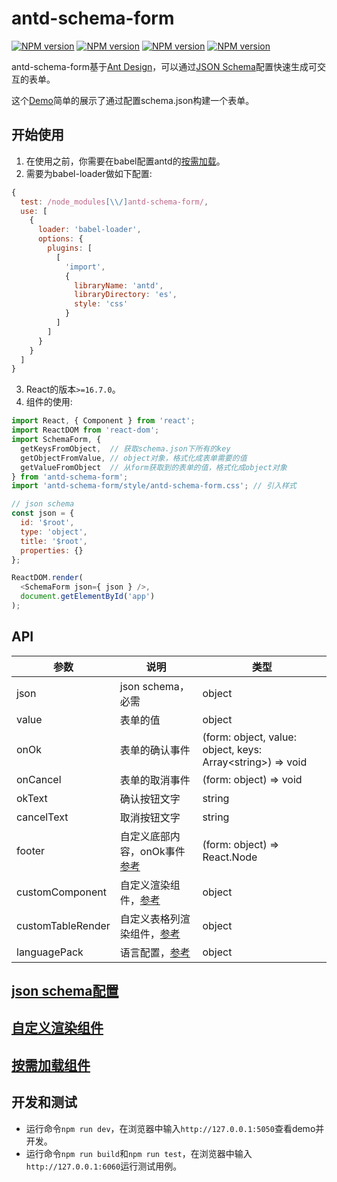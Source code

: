 # antd-schema-form

[![NPM version][antd-schema-form-image]][antd-schema-form-url]
[![NPM version][react-image]][react-url]
[![NPM version][react-dom-image]][react-dom-url]
[![NPM version][ant-design-image]][ant-design-url]

[antd-schema-form-image]: https://img.shields.io/badge/antd--schema--form-3.0.1-blue.svg
[antd-schema-form-url]: https://www.npmjs.com/package/antd-schema-form

[react-image]: https://img.shields.io/badge/react-%3E=16.7.0-red.svg
[react-url]: https://github.com/facebook/react

[react-dom-image]: https://img.shields.io/badge/react--dom-%3E=16.7.0-red.svg
[react-dom-url]: https://github.com/facebook/react

[ant-design-image]: https://img.shields.io/badge/ant--design-%3E=3.12.0-red.svg
[ant-design-url]: https://github.com/ant-design/ant-design

antd-schema-form基于[Ant Design](https://ant.design/)，可以通过[JSON Schema](http://json-schema.org/draft-07/json-schema-validation.html)配置快速生成可交互的表单。

这个[Demo](https://duan602728596.github.io/antd-schema-form/#/)简单的展示了通过配置schema.json构建一个表单。

## 开始使用

1. 在使用之前，你需要在babel配置antd的[按需加载](https://ant.design/docs/react/introduce-cn#按需加载)。
2. 需要为babel-loader做如下配置:

  ```javascript
  {
    test: /node_modules[\\/]antd-schema-form/,
    use: [
      {
        loader: 'babel-loader',
        options: {
          plugins: [
            [
              'import',
              {
                libraryName: 'antd',
                libraryDirectory: 'es',
                style: 'css'
              }
            ]
          ]
        }
      }
    ]
  }
  ```

3. React的版本`>=16.7.0`。
4. 组件的使用:

  ```javascript
  import React, { Component } from 'react';
  import ReactDOM from 'react-dom';
  import SchemaForm, {
    getKeysFromObject,  // 获取schema.json下所有的key
    getObjectFromValue, // object对象，格式化成表单需要的值
    getValueFromObject  // 从form获取到的表单的值，格式化成object对象
  } from 'antd-schema-form';
  import 'antd-schema-form/style/antd-schema-form.css'; // 引入样式

  // json schema
  const json = {
    id: '$root',
    type: 'object',
    title: '$root',
    properties: {}
  };

  ReactDOM.render(
    <SchemaForm json={ json } />,
    document.getElementById('app')
  );
  ```

## API

| 参数              | 说明                                                            | 类型                   |
| ---               | ---                                                             | ---                    |
| json              | json schema，必需                                               | object                 |
| value             | 表单的值                                                        | object                 |
| onOk              | 表单的确认事件                                                  | (form: object, value: object, keys: Array&lt;string&gt;) => void |
| onCancel          | 表单的取消事件                                                  | (form: object) => void |
| okText            | 确认按钮文字                                                    | string                 |
| cancelText        | 取消按钮文字                                                    | string                 |
| footer            | 自定义底部内容，onOk事件[参考](https://github.com/duan602728596/antd-schema-form/blob/master/src/components/FormObject/FormObject.tsx#L185) | (form: object) => React.Node |
| customComponent   | 自定义渲染组件，[参考](docs/custom_rendering_component-zhCN.md) | object                 |
| customTableRender | 自定义表格列渲染组件，[参考](docs/custom_rendering_component-zhCN.md#自定义表格列渲染组件) | object                 |
| languagePack      | 语言配置，[参考](language/zh-CN.json)                           | object                 |

## [json schema配置](docs/json_schema_configuration-zhCN.md)

## [自定义渲染组件](docs/custom_rendering_component-zhCN.md)

## [按需加载组件](docs/load_components_as_needed-zhCN.md)

## 开发和测试

* 运行命令`npm run dev`，在浏览器中输入`http://127.0.0.1:5050`查看demo并开发。
* 运行命令`npm run build`和`npm run test`，在浏览器中输入`http://127.0.0.1:6060`运行测试用例。
